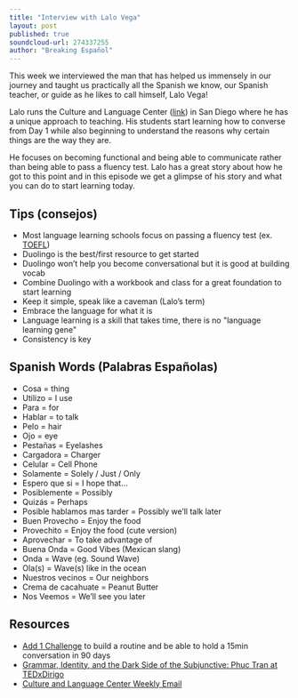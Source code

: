 ```yaml
---
title: "Interview with Lalo Vega"
layout: post
published: true
soundcloud-url: 274337255
author: "Breaking Español"
---
```

This week we interviewed the man that has helped us immensely in our journey and taught us practically all the Spanish we know, our Spanish teacher, or guide as he likes to call himself, Lalo Vega!

Lalo runs the Culture and Language Center ([link](http://www.cultureandlanguagecenter.com/)) in San Diego where he has a unique approach to teaching. His students start learning how to converse from Day 1 while also beginning to understand the reasons why certain things are the way they are.

He focuses on becoming functional and being able to communicate rather than being able to pass a fluency test. Lalo has a great story about how he got to this point and in this episode we get a glimpse of his story and what you can do to start learning today.

## Tips (consejos)
* Most language learning schools focus on passing a fluency test (ex. [TOEFL](https://www.ets.org/toefl))
* Duolingo is the best/first resource to get started
* Duolingo won’t help you become conversational but it is good at building vocab
* Combine Duolingo with a workbook and class for a great foundation to start learning
* Keep it simple, speak like a caveman (Lalo’s term)
* Embrace the language for what it is
* Language learning is a skill that takes time, there is no "language learning gene"
* Consistency is key

## Spanish Words (Palabras Españolas)
* Cosa = thing
* Utilizo = I use
* Para = for
* Hablar = to talk
* Pelo = hair
* Ojo = eye
* Pestañas = Eyelashes
* Cargadora = Charger
* Celular = Cell Phone
* Solamente = Solely / Just / Only
* Espero que si = I hope that…
* Posiblemente = Possibly
* Quizás = Perhaps
* Posible hablamos mas tarder = Possibly we’ll talk later
* Buen Provecho = Enjoy the food
* Provechito = Enjoy the food (cute version)
* Aprovechar = To take advantage of
* Buena Onda = Good Vibes (Mexican slang)
* Onda = Wave (eg. Sound Wave)
* Ola(s) = Wave(s) like in the ocean
* Nuestros vecinos = Our neighbors
* Crema de cacahuate = Peanut Butter
* Nos Veemos = We’ll see you later

## Resources
* [Add 1 Challenge](http://add1challenge.com/) to build a routine and be able to hold a 15min conversation in 90 days
* [Grammar, Identity, and the Dark Side of the Subjunctive: Phuc Tran at TEDxDirigo](https://www.youtube.com/watch?v=zeSVMG4GkeQ)
* [Culture and Language Center Weekly Email](http://www.cultureandlanguagecenter.com/)
